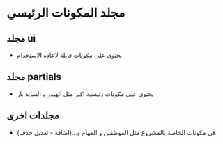 # مجلد المكونات الرئيسي

## مجلد ui
- يحتوي على مكونات قابلة لاعادة الاستخدام

## مجلد partials 
- يحتوي على مكونات رئيسية اكبر مثل الهيدر و السايد بار

## مجلدات اخرى 
- هي مكونات الخاصة بالمشروع مثل الموظفين و المهام و...(اضافة - تعديل حذف)
